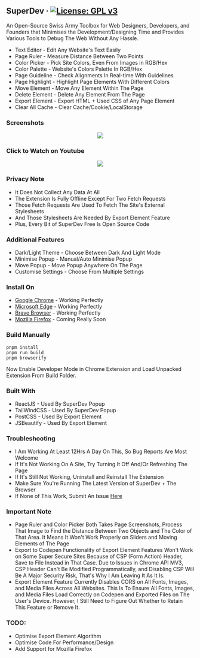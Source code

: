 ## SuperDev &middot; [![License: GPL v3](https://img.shields.io/badge/License-GPLv3-blue.svg)](https://www.gnu.org/licenses/gpl-3.0)

An Open-Source Swiss Army Toolbox for Web Designers, Developers, and Founders that Minimises the Development/Designing Time and Provides Various Tools to Debug The Web Without Any Hassle.

* Text Editor - Edit Any Website's Text Easily
* Page Ruler - Measure Distance Between Two Points
* Color Picker - Pick Site Colors, Even From Images in RGB/Hex
* Color Palette - Website's Colors Palette In RGB/Hex
* Page Guideline - Check Alignments In Real-time With Guidelines
* Page Highlight - Highlight Page Elements With Different Colors
* Move Element - Move Any Element Within The Page
* Delete Element - Delete Any Element From The Page
* Export Element - Export HTML + Used CSS of Any Page Element
* Clear All Cache - Clear Cache/Cookie/LocalStorage

### Screenshots
<p align="center">
  <img src="https://github.com/twoabd/superdev/blob/main/screenshots/github/1.png">
</p>

### Click to Watch on Youtube
<p align="center">
  <a href="https://www.youtube.com/watch?v=KWj-TqCuoHo">
    <img src="https://github.com/twoabd/superdev/blob/main/screenshots/youtube/1.png">
  </a>
</p>

### Privacy Note
* It Does Not Collect Any Data At All
* The Extension Is Fully Offline Except For Two Fetch Requests
* Those Fetch Requests Are Used To Fetch The Site's External Stylesheets
* And Those Stylesheets Are Needed By Export Element Feature
* Plus, Every Bit of SuperDev Free Is Open Source Code


### Additional Features
* Dark/Light Theme - Choose Between Dark And Light Mode
* Minimise Popup - Manual/Auto Minimise Popup
* Move Popup - Move Popup Anywhere On The Page
* Customise Settings - Choose From Multiple Settings


### Install On
* [Google Chrome](https://chrome.google.com/webstore/detail/superdev/jlkikimlceonbmfjieipbonnglnlchhl) - Working Perfectly
* [Microsoft Edge](https://chrome.google.com/webstore/detail/superdev/jlkikimlceonbmfjieipbonnglnlchhl) - Working Perfectly
* [Brave Browser](https://chrome.google.com/webstore/detail/superdev/jlkikimlceonbmfjieipbonnglnlchhl) - Working Perfectly
* [Mozilla Firefox]() - Coming Really Soon<br>

### Build Manually
```
pnpm install
pnpm run build
pnpm browserify
```

Now Enable Developer Mode in Chrome Extension and Load Unpacked Extension From Build Folder.


### Built With
* ReactJS - Used By SuperDev Popup
* TailWindCSS - Used By SuperDev Popup
* PostCSS - Used By Export Element
* JSBeautify - Used By Export Element


### Troubleshooting
* I Am Working At Least 12Hrs A Day On This, So Bug Reports Are Most Welcome
* If It's Not Working On A Site, Try Turning It Off And/Or Refreshing The Page
* If It's Still Not Working, Uninstall and Reinstall The Extension
*  Make Sure You're Running The Latest Version of SuperDev + The Browser
* If None of This Work, Submit An Issue [Here](https://github.com/twoabd/SuperDev/issues/ne)

### Important Note
* Page Ruler and Color Picker Both Takes Page Screenshots, Process That Image to Find the Distance Between Two Objects and The Color of That Area. It Means It Won't Work Properly on Sliders and Moving Elements of The Page
* Export to Codepen Functionality of Export Element Features Won't Work on Some Super Secure Sites Because of CSP (Form Action) Header, Save to File Instead in That Case. Due to Issues in Chrome API MV3, CSP Header Can't Be Modified Programmatically, and Disabling CSP Will Be A Major Security Risk, That's Why I Am Leaving It As It Is.
* Export Element Feature Currently Disables CORS on All Fonts, Images, and Media Files Across All Websites. This Is To Ensure All Fonts, Images, and Media Files Load Correctly on Codepen and Exported Files on The User's Device. However, I Still Need to Figure Out Whether to Retain This Feature or Remove It.

### TODO:
* Optimise Export Element Algorithm
* Optimise Code For Performance/Design
* Add Support for Mozilla Firefox
